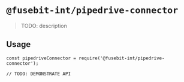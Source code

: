 # `@fusebit-int/pipedrive-connector`

> TODO: description

## Usage

```
const pipedriveConnector = require('@fusebit-int/pipedrive-connector');

// TODO: DEMONSTRATE API
```
